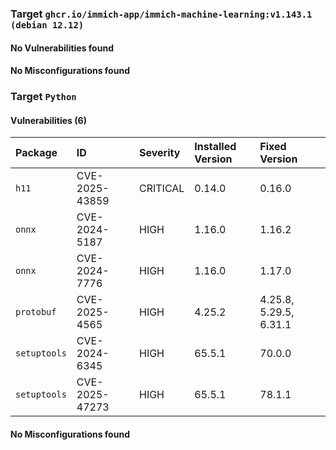 
### Target `ghcr.io/immich-app/immich-machine-learning:v1.143.1 (debian 12.12)`
#### No Vulnerabilities found
#### No Misconfigurations found
### Target `Python`
#### Vulnerabilities (6)

| Package | ID | Severity | Installed Version | Fixed Version |
| :--- | :--- | :--- | :--- | :--- |
| `h11` | CVE-2025-43859 | CRITICAL | 0.14.0 | 0.16.0 |
| `onnx` | CVE-2024-5187 | HIGH | 1.16.0 | 1.16.2 |
| `onnx` | CVE-2024-7776 | HIGH | 1.16.0 | 1.17.0 |
| `protobuf` | CVE-2025-4565 | HIGH | 4.25.2 | 4.25.8, 5.29.5, 6.31.1 |
| `setuptools` | CVE-2024-6345 | HIGH | 65.5.1 | 70.0.0 |
| `setuptools` | CVE-2025-47273 | HIGH | 65.5.1 | 78.1.1 |
#### No Misconfigurations found
